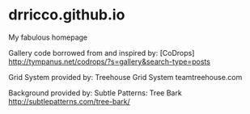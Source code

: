 # drricco.github.io
My fabulous homepage

Gallery code borrowed from and inspired by:
[CoDrops]
http://tympanus.net/codrops/?s=gallery&search-type=posts

Grid System provided by:
Treehouse Grid System
teamtreehouse.com

Background provided by:
Subtle Patterns: Tree Bark
http://subtlepatterns.com/tree-bark/